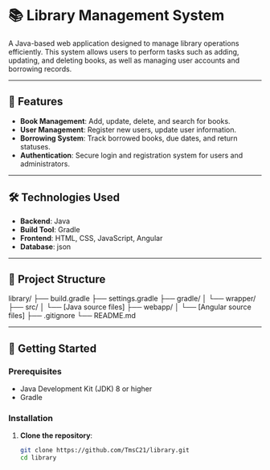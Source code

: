 # 📚 Library Management System

A Java-based web application designed to manage library operations efficiently. This system allows users to perform tasks such as adding, updating, and deleting books, as well as managing user accounts and borrowing records.

---

## 🚀 Features

- **Book Management**: Add, update, delete, and search for books.
- **User Management**: Register new users, update user information.
- **Borrowing System**: Track borrowed books, due dates, and return statuses.
- **Authentication**: Secure login and registration system for users and administrators.

---

## 🛠️ Technologies Used

- **Backend**: Java
- **Build Tool**: Gradle
- **Frontend**: HTML, CSS, JavaScript, Angular
- **Database**: json

---

## 📁 Project Structure

library/
├── build.gradle
├── settings.gradle
├── gradle/
│ └── wrapper/
├── src/
│ └── [Java source files]
├── webapp/
│ └── [Angular source files]
├── .gitignore
└── README.md



---

## 🚀 Getting Started

### Prerequisites

- Java Development Kit (JDK) 8 or higher
- Gradle

### Installation

1. **Clone the repository**:
   ```bash
   git clone https://github.com/TmsC21/library.git
   cd library
